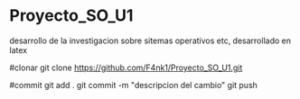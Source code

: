 # Proyecto_SO_U1
desarrollo de la investigacion sobre sitemas operativos etc, desarrollado en latex

#clonar
git clone https://github.com/F4nk1/Proyecto_SO_U1.git

#commit
git add .
git commit -m "descripcion del cambio"
git push


